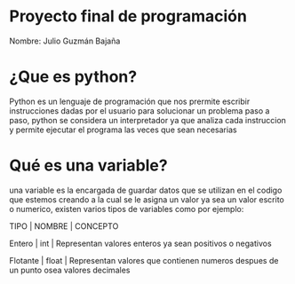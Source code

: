 # Proyecto final de programación 
Nombre: Julio Guzmán Bajaña

# ¿Que es python? 
Python es un lenguaje de programación que nos prermite escribir instrucciones dadas por el usuario para solucionar un problema paso a paso,  python se considera un interpretador ya que analiza cada instruccion y permite ejecutar el programa las veces que sean necesarias 

# Qué es una variable?
una variable es la encargada de guardar datos que se utilizan en el codigo que estemos creando a la cual se le asigna un valor ya sea un valor escrito o numerico, existen varios tipos de variables como por ejemplo:

TIPO       |   NOMBRE    |   CONCEPTO

Entero     |   int       |   Representan valores enteros ya sean positivos o negativos

Flotante   |   float     |   Representan valores que contienen numeros despues de un punto osea valores decimales

